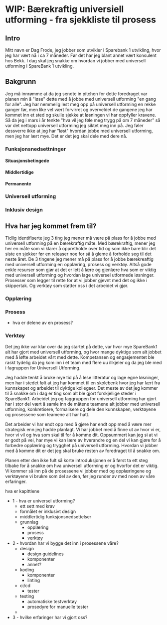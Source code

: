 # WIP: Bærekraftig universiell utforming - fra sjekkliste til prosess

## Intro

Mitt navn er Dag Frode, jeg jobber som utvikler i Sparebank 1 utvikling, hvor jeg har vært nå i ca 7 måneder. Før det har jeg blant annet vært konsulent hos Bekk. I dag skal jeg snakke om hvordan vi jobber med universell utforming i SpareBank 1 utvikling.

## Bakgrunn

Jeg må innrømme at da jeg sendte in pitchen for dette foredraget var planen min å "løse" dette med å jobbe med universell utforming "en gang for alle". Jeg har nemmelig lest meg opp på universell utforming en rekke ganger før, men like vel vært forvirret og overveldet de gangene jeg har kommet inn et sted og skulle sjekke at løsningen vi har oppfyller kravene. Så da jeg i mars i år tenkte "hva vil jeg føle meg trygg på om 7 måneder" så var det nettopp universell utforming jeg siktet meg inn på. Jeg føler dessverre ikke at jeg har "løst" hvordan jobbe med universell utforming, men jeg har lært mye. Det er det jeg skal dele med dere nå.

### Funksjonsnedsettninger

#### Situasjonsbetingede

#### Middlertidige

#### Permanente

### Universell utforming

### Inklusiv design

## Hva har jeg kommet frem til?

Tidlig identifiserte jeg 3 ting jeg mener må være på plass for å jobbe med universell utforming på en bærekraftig måte. Med bærekraftig, mener jeg her en måte som vi klarer å oppretholde over tid og som ikke bare blir det siste en sjekker før en releaser noe for så å gleme å forholde seg til det neste året. De 3 tingene jeg mener må på plass for å jobbe bærekreaftig med universell utforming er: opplæring, prosess og verktøy. Altså gode enkle resurser som gjør at det er lett å lære og gjenlære hva som er viktig med universell utforming og hvordan lage universel utformede løsninger. Prosesser som legger til rette for at vi jobber gjevnt med det og ikke i skippertak. Og verktøy som støtter oss i det arbeidet vi gjør.

### Opplæring

### Prosess

- hva er delene av en prosess?

### Verktøy

Det jeg ikke var klar over da jeg startet på dette, var hvor mye SpareBank1 alt har gjort med universell utforming, og hvor mange dyktige som alt jobbet med å løfte arbeidet vårt med dette. Kompetansen og engasjementet ble raskt tydelig da jeg kom inn i et team med flere uu illkjeler og da jeg ble med i fagruppen for Universell Utforming.

Jeg hadde tenkt å bruke mye tid på å lese litteratur og lage egne løsninger, men har i stedet følt at jeg har kommet til en skolebenk hvor jeg har lært fra kunnskapet og arbeidet til dyktige kollegaer. Det meste av det jeg kommer til å snakke om i dag er ting som alt ble gjort forskjellige steder i SpareBank1. Arbeidet jeg og faggruppen for universell utforming har gjort har i stor del vært å samle inn de måtene teamene alt jobber med universell utforming, konkretisere, formalisere og dele den kunnskapen, verktøyene og prosessene som teamene alt har hatt.

Det arbeider vi har endt opp med å gjøre har endt opp med å være mer strategisk enn jeg hadde planlagt. Vi har jobbet med å finne ut av hvor vi er, hvor vi vil og hva som skal til for å komme dit. Oppsummert kan jeg si at vi er godt på vei, har mye vi kan lære av hverandre og en del vi kan gjøre for å forbedre opplæring og trygghet på universell utforming. Hvordan vi jobber med å komme dit er det jeg skal bruke resten av foredraget til å snakke om.

Planen etter den ikke fult så korte introduksjonen er å først ta ett steg tilbake for å snakke om hva universell utforming er og hvorfor det er viktig. Vi kommer så inn på de prosessene vi jobber med og opplæringene og verktøyene vi brukre som del av den, før jeg runder av med noen av våre erfaringer.

hva er kapittlene

- 1 - hva er universel utforming?
  - ett sett med krav
  - formålet er inklusivt design
  - middlertidig funksjonsnedsettelser
  - grunnlag
    - opplæring
    - prosess
    - verktøy
- 2 - hvordan har vi bygge det inn i prosessene våre?
  - design
    - design guidelines
    - komponenter
    - annet?
  - koding
    - komponenter
    - linting
  - ci/cd
    - tester
  - testing
    - automatiske testverktøy
    - prosedyre for manuelle tester
  -
- 3 - hvilke erfaringer har vi gjort oss?
